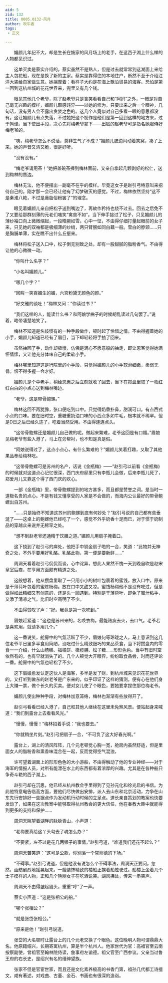 ```yaml
---
aid: 5
zid: 132
title: 0005.0132-风月
author: 吹牛者
tags: 
 - 正文

---
```




　　媚颜儿年纪不大，却是生长在妓家的风月场上的老手，在这西子湖上什么样的人物都见识过。

　　这单买卖是蔡实介绍的。蔡实虽然不是熟人，但是过去就常常到这湖面上来给主人包花船，现在是换了新的主家。蔡实是靠得住的本地住户，断然不至于介绍江洋大盗给自家做生意。她揣摩着：看样子大约是在海上飘泊贸易的海客。恐怕是第一回到这杭州城的花花世界来，兜里又有几个钱。

　　眼见其他几个老爷，除了赵老爷只是含笑看看自己和“阿妈”之外，一概是对自己毫无兴趣的模样，媚颜儿颇感诧异——以她的修为，只要出来之后一个眼神，几句话，没有男人会不露出贪婪之色的。这几个人竟似对自己多看一眼的意思都没有。这让媚颜儿有点失落，不过她把这个视作是他们是第一回到这样的地方来，过于拘谨。当下使出手段，决心先将梅老爷拿下——出钱的赵老爷可是指名她服侍好梅老爷的。

　　“咦，梅老爷怎么不说话，莫非生气了不成？”媚颜儿腮边闪动着笑窝，凑了上来。她的声音又清又脆，很是好听。

　　“没有没有。”

　　“梅老爷请用茶！”她把盖碗茶捧到梅林面前，又亲自拿起几颗剥好的松仁，送到梅林的唇边。

　　梅林无法，他不便摆出一副毫不在乎的模样。毕竟这女子是赵引弓特意叫来招待自己的。刚才那一会已经让他有了幻梦破灭的感觉。不过，梅林依然坚持“这不是秦淮八艳，不过是庸脂俗粉罢了”的理念。

　　眼见着媚颜儿亲自把松子送到嘴边了，再故作矜持也绕不过去。回去之后免不了又要给那群刻薄的元老们嗤笑“禽兽不如”。当下伸手接过了松子，只见媚颜儿的薄纱袖口向上微微缩起，一段皓腕如雪。心中一怔，不由得仔细打量起眼前的女子来，只见她的双袖都是极细薄的纱绡，两只臂膀如同白藕一般。雪白的脖颈……只是胸脯单薄，实在瞧不出什么丘壑来。

　　梅林将松子送入口中，松子倒无别致之处，却有一股甜腻的脂粉香气。不由得让他的心微微一动。

　　“你叫什么名字？”

　　“小名叫媚颜儿。”

　　“哪几个字？”

　　“回眸一笑百媚生的媚，六宫粉黛无颜色的颜。”

　　“好文雅的谈吐！”梅林又问：“你读过书？”

　　“我们这样的人，能读什么书？和阿娘学曲子的时候胡乱读过几句罢了。”说着，略带凄楚地笑了。

　　梅林不知道是名妓惯有的一种手段做作，顿时起了怜惜之情。不由得握着她的小手，媚颜儿知道已经有了眉目，当下却轻轻将手抽了回来。

　　虽然抽回了手，动作却极慢，仿佛是满心不愿意般的抽走，即让恩客觉得她满怀情愫，又让他充分体味自己的柔软小手。

　　梅林哪里知道这是行院里的小手段，只觉得媚颜儿的小手软滑细嫩，柔弱无骨。恨不得多握一会才好。

　　媚颜儿是个中老手，稍给恩惠之后立刻就收了回去，当下在攒盘里取了一枚红红白白的小点心送到梅林嘴边。

　　“老爷，这是带骨鲍螺。”

　　梅林这回不再犹豫，张口便吃到口中。只觉得奶香扑鼻，甜润可口。有点西式小点的口味。要在旧时空，重糖重奶油口味的小西点多如牛毛，根本就不稀罕。但是D日之后已经久违了，吃着当然受用。不由得连连点头。

　　“这带骨鲍螺还是媚颜儿自己做的呢。做起来繁难，老爷这回是有口福。”眉娘见梅老爷有些入港了，马上在旁帮衬，也不知是真是假。

　　“阿娘说得过了，这点小点心，有什么繁难的？”媚颜儿笑着打趣，又取了其他果品奉给梅林吃。

　　“这带骨鲍螺可是苏州的名产，话说《金瓶梅》——”赵引弓以前看《金瓶梅》的时候就对这道点心记忆很深，西门庆府邸里只有李瓶儿会做，后来李瓶儿死了，郑爱月儿又靠这个得了西门庆的欢心。

　　一部《金瓶梅》里，带骨鲍螺提到的地方甚多，而且都是赞誉之词。是当时一道极名贵的点心。不是有钱又懂享受的人家是不会做的，而海内公认最好的带骨鲍螺出自苏州。

　　“……只是始终不知道这苏州的鲍螺到底有何妙处？”赵引弓说的自己都有些垂涎了——这桌上的鲍螺他已经吃了一个，感觉不外乎奶香十足而已，对于惯于奶制品的穿越众来说并无稀罕之处。

　　“想不到赵老爷还通精于饮膳之道。”媚颜儿用扇子掩着口。

　　这下挠到了赵引弓的痒处，他把手中销金扇子啪的一合，笑道：“此物并无神奇之处，不外乎要用好乳酪。乳酪此物，第一便是要新鲜……”

　　周洞天看着赵引弓侃侃而谈，心中诧异，想此人果然不愧一天到晚自吹是赵宋皇室后裔，在享用方面颇有精道之处。

　　这般想着，他从攒盘里取了一只用小小的树叶包裹着的蜜饯，放入口中，原来是干薄荷叶包着的蜜炼杨梅。放在口中又甜又凉。蜜饯杨梅他不是没有吃过，但是做得如此精细又有创意的，还是头一回遇到。特别是干薄荷叶，即免了蜜汁粘手，又添了清凉之气，比旧时空高明了不少。

　　不由得赞叹了声：“好。我竟是第一次吃到。”

　　眉娘赶紧道：“这也是苏州来的，名唤衣梅。最能祛痰去火，去口气。老爷若是喜欢用，就请多用几个。”

　　这一番说笑，舱房中的气氛活跃了不少，眉娘何等玲珑之人，马上意识到这几位老爷平日里多半食用简陋，没吃过什么精致细巧的果品茶食，当下将攒盘内的零食一一介绍，什么山楂糕、福橘饼、橄榄脯、松子糖……形形色色。当中有旧时空依然有的，也有早就消失了的。几个人顿觉大开眼界。纷纷取食品尝，时而还评论一番。舱房中的气氛也轻松了不少。

　　这下眉娘愈发认定这伙人是海客，多半是发了财，到杭州城来见识花花世界的。又打听到做东的赵老爷是广东来的，似乎印证了这样的猜测。便有心在他们身上大赚一票，做个长久的买卖。便对女儿使了个眼色，要她要拿捏住那位梅老爷。

　　媚颜儿使出种种手段，对梅林加意笼络，梅林也渐渐有些放得开了。

　　赵引弓看看已经入港了，自己和其他人继续在这里未免煞风景。便站起身来喊道：“我们到露台上去看看风光。”

　　“慢慢，慢慢！”梅林招着手说：“我也要去。”

　　“你就稍坐片刻。”赵引弓把扇子一合，“不可负了这大好春光啊。”

　　露台上，湖上的清风阵阵，几个元老顿觉心胸一宽，舱房内虽然舒适，但是里面女人的脂粉香和熏香味混合在一起，反而觉得空气混浊，

　　许可望着湖面上的形形色色的大小游船，不由得触动了他的专业神经——对于海军的情报人员，对所有能漂在水上的东西都有着浓厚的兴趣。尤其是在各种船只争奇斗艳的西子湖上。

　　赵引弓却在沉思，他已经从杭州教会手里得到了见孙元化和徐光启的书信。为此他特意电告临高方面，要他们尽快做出安排，派人去山东和北京活动，力争在山东先行安排好一些据点作为发动机行动时候的立足点。道长亲自策划的教案也快要发动了，如果在这次教案中能够取得杭州教会的更大信任，他在奉教大臣中就能得到更多的支持和保护……

　　周洞天眺望着湖畔的脉脉青山，小声道：

　　“老梅要真给这丫头勾去了魂怎么办？”

　　“不要紧，左不过是花几两银子的事情，”赵引弓道，“难道我们还花不起么？”

　　周洞天苦笑道：“这可是公款，你别落一个常师德的下场。”

　　“不碍事。”赵引弓说道，但是他没有说怎么个不碍事法，周洞天正要问，忽然，画舫剧烈地摇晃起来。一艘装饰精致的楼船正挨着船舷驶过。船楼上坐着几个士子模样的人物，正和几个艳丽女子在吃酒说笑。湖风拂处，传来一串笑声。

　　周洞天不由得皱起眉头，重重“哼”了一声。

　　蔡实小声道：“这是张相公的船。”

　　“哪个张相公？”

　　“就是张岱张相公。”

　　“原来是他！”赵引弓说道。

　　张岱的大名顿时让露台上的几个元老交换了个眼色。这位晚明人物可谓鼎鼎大名。他原籍绍兴，长期寄寓杭州，算是半个杭州人。他家世代为官：高祖官至云南按察副使，曾祖官至翰林院侍读，詹事府左谕德。祖父官至广西参议。父亲当过鲁王府的右长史，是绍兴有名的缙绅望族。

　　张家不但是官宦世家，而且还是文化素养极高的书香门第，祖孙几代都工诗擅文，咸有著述，对戏曲、古董、金石、书画也有很深的造诣。


